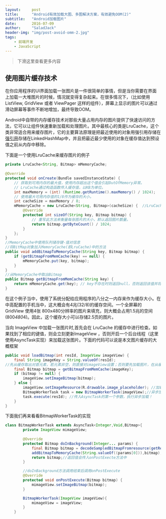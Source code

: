 ```yaml
---
layout:     post
title:      "Android有效加载大图、多图解决方案，有效避免OOM(2)"
subtitle:   "Android加载图片"
date:       2016-07-09
author:     "SaladJack"
header-img: "img/post-avoid-omm-2.jpg"
tags:
    - 前端开发
    - JavaScript
---
```



> 下滑这里查看更多内容

## 使用图片缓存技术
在你应用程序的UI界面加载一张图片是一件很简单的事情，但是当你需要在界面上加载一大堆图片的时候，情况就变得复杂起来。在很多情况下，（比如使用ListView, GridView 或者 ViewPager 这样的组件），屏幕上显示的图片可以通过滑动屏幕等事件不断地增加，最终导致OOM。


Android中自带的内存缓存技术对那些大量占用内存的图片提供了快速访问的方法，它可以让组件快速重新加载和处理图片。其中最核心的类是LruCache，这个类非常适合用来缓存图片，它的主要算法原理是把最近使用的对象用强引用存储在[强引用](http://blog.csdn.net/mazhimazh/article/details/19752475)存储在LinkedHashMap中，并且把最近最少使用的对象在缓存值达到预设值之前从内存中移除。

下面是一个使用LruCache来缓存图片的例子



```java
private LruCache<String, Bitmap> mMemoryCache;  
  
@Override  
protected void onCreate(Bundle savedInstanceState) {  
    // 获取到可用内存的最大值，使用内存超出这个值会引起OutOfMemory异常。  
    // LruCache通过构造函数传入缓存值，以KB为单位。  
    int maxMemory = (int) (Runtime.getRuntime().maxMemory() / 1024);  
    // 使用最大可用内存值的1/8作为缓存的大小。  
    int cacheSize = maxMemory / 8;  
    mMemoryCache = new LruCache<String, Bitmap>(cacheSize) {  //LruCache的泛型为键-值对
        @Override  
        protected int sizeOf(String key, Bitmap bitmap) {  
            // 重写此方法来衡量每张图片的大小，默认返回图片数量。  
            return bitmap.getByteCount() / 1024;  
        }  
    };  
}  
//MemoryCache中使用队列储存键-值对信息
//将BitMap对象加入MemoryCache(即LruCache)中的方法
public void addBitmapToMemoryCache(String key, Bitmap bitmap) {  
    if (getBitmapFromMemCache(key) == null) {  
        mMemoryCache.put(key, bitmap);  
    }  
}  
//从MemoryCache中取出Bitmap  
public Bitmap getBitmapFromMemCache(String key) {  
    return mMemoryCache.get(key); // key不存在时则返回null，否则返回该值并将该键-值对放于对首
}  
```

在这个例子当中，使用了系统分配给应用程序的八分之一内存来作为缓存大小。在中高配置的手机当中，这大概会有4兆(32/8)的缓存空间。一个全屏幕的 GridView 使用4张 800x480分辨率的图片来填充，则大概会占用1.5兆的空间(800*480*4)。因此，这个缓存大小可以存储2.5页的图片。

当向 ImageView 中加载一张图片时,首先会在 LruCache 的缓存中进行检查。如果找到了相应的键值，则会立刻更新ImageView ，否则开启一个后台线程（这里使用AsyncTask实现）来加载这张图片。下面的代码可以说是本文图片缓存的大概框架

```java
public void loadBitmap(int resId, ImageView imageView) {  
    final String imageKey = String.valueOf(resId);  
//先从缓存取出对首元素，若元素非空，则直接对imageView设置；否则要先加载图片，在从缓存中读取
    final Bitmap bitmap = getBitmapFromMemCache(imageKey);  
    if (bitmap != null) {  
        imageView.setImageBitmap(bitmap);  
    } else {  
        imageView.setImageResource(R.drawable.image_placeholder); //加载前的默认图片 
        BitmapWorkerTask task = new BitmapWorkerTask(imageView);//异步加载实现在后台加载图片，从而避免OOM  
        task.execute(resId); //传入AsyncTask的第一个参数，执行异步加载！ 
    }  
}  
```

下面我们再来看看BitmapWorkerTask的实现

```java
class BitmapWorkerTask extends AsyncTask<Integer,Void,Bitmap>{
        private ImageView mimageView;
        
        @Override
        protected Bitmap doInBackground(Integer... params) {
            final Bitmap bitmap = decodeSampledBitmapFromresource(getResources(),params[0],100,100);//压缩
            addBitmapToMemoryCache(String.valueOf((params[0])),bitmap);//加入缓存
            return bitmap;//返回值会传入onPostExecte方法中
        }

        //doInBackground方法调用结束后调用onPostExecute
        @Override
        protected void onPostExecute(Bitmap bitmap) {
            mimageView.setImageBitmap(bitmap);
        }

        BitmapWorkerTask(ImageView imageView){
            mimageView = imageView;
        }
    }
```
